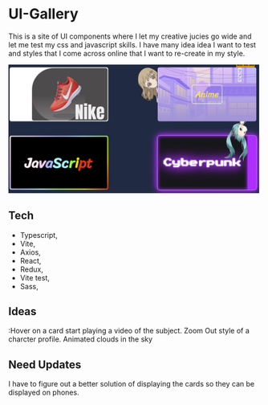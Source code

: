 # UI-Gallery

This is a site of UI components where I let my creative jucies go wide and let me test my css and javascript skills. I have many idea idea I want to test and styles that I come across online that I want to re-create in my style.

<img src="UI-CSS/public/Cards.JPG" width="500">

## Tech
- Typescript, 
- Vite, 
- Axios, 
- React, 
- Redux, 
- Vite test, 
- Sass, 

## Ideas
:Hover on a card start playing a video of the subject.
Zoom Out style of a charcter profile.
Animated clouds in the sky

## Need Updates

I have to figure out a better solution of displaying the cards so they can be displayed on phones.
